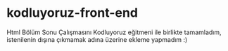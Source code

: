 # kodluyoruz-front-end

Html Bölüm Sonu Çalışmasını Kodluyoruz eğitmeni ile birlikte tamamladım, istenilenin dışına çıkmamak adına üzerine ekleme yapmadım :)
